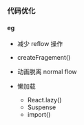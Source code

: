 ### 代码优化


#### eg

- 减少 reflow 操作
 - createFragement()
 - 动画脱离 normal flow

- 懒加载
  - React.lazy()
  - Suspense
  - import()
